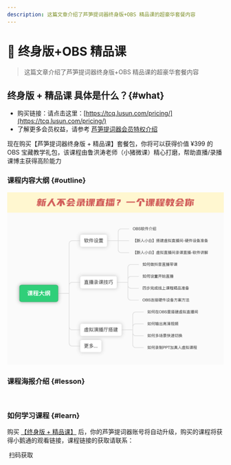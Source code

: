```yaml
---
description: 这篇文章介绍了芦笋提词器终身版+OBS 精品课的超豪华套餐内容
---
```


# 🫡 终身版+OBS 精品课

> 这篇文章介绍了芦笋提词器终身版+OBS 精品课的超豪华套餐内容

## 终身版 + 精品课 具体是什么？{#what}

* 购买链接：请点击这里：[https://tcq.lusun.com/pricing/](https://tcq.lusun.com/pricing/)
* 了解更多会员权益，请参考 [芦笋提词器会员特权介绍](/basic/vip.md)

现在购买【芦笋提词器终身版 + 精品课】套餐包，你将可以获得价值 ¥399 的 OBS 宝藏教学礼包，该课程由鲁洪涛老师（小猪微课）精心打磨，帮助直播/录播课博主获得高阶能力

### 课程内容大纲 {#outline}

<ImgCenter><img src="/.gitbook/assets/xzwk5.png" alt=""></ImgCenter>

### 课程海报介绍 {#lesson}

<ImgCenter><img src="/.gitbook/assets/xiaozhu.jpeg" alt="" width="375"></ImgCenter>

### 如何学习课程 {#learn}

购买 [【终身版 + 精品课】](https://tcq.lusun.com/pricing/) 后，你的芦笋提词器账号将自动升级，购买的课程将获得小鹅通的观看链接，课程链接的获取请联系：

<ImgCenter><img src="/.gitbook/assets/xiaoxiao.jpeg" alt="" width="198"></ImgCenter>
<ImgDesc>扫码获取</ImgDesc>

